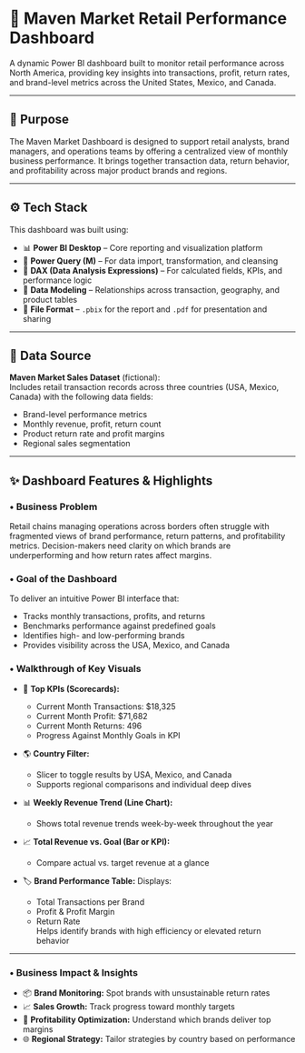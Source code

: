 # 🛒 Maven Market Retail Performance Dashboard

A dynamic Power BI dashboard built to monitor retail performance across North America, providing key insights into transactions, profit, return rates, and brand-level metrics across the United States, Mexico, and Canada.

---

## 🎯 Purpose

The Maven Market Dashboard is designed to support retail analysts, brand managers, and operations teams by offering a centralized view of monthly business performance. It brings together transaction data, return behavior, and profitability across major product brands and regions.

---

## ⚙️ Tech Stack

This dashboard was built using:

- 📊 **Power BI Desktop** – Core reporting and visualization platform  
- 📂 **Power Query (M)** – For data import, transformation, and cleansing  
- 🧠 **DAX (Data Analysis Expressions)** – For calculated fields, KPIs, and performance logic  
- 🧱 **Data Modeling** – Relationships across transaction, geography, and product tables  
- 📁 **File Format** – `.pbix` for the report and `.pdf` for presentation and sharing  

---

## 🔗 Data Source

**Maven Market Sales Dataset** (fictional):  
Includes retail transaction records across three countries (USA, Mexico, Canada) with the following data fields:

- Brand-level performance metrics  
- Monthly revenue, profit, return count  
- Product return rate and profit margins  
- Regional sales segmentation  

---

## ✨ Dashboard Features & Highlights

### • Business Problem

Retail chains managing operations across borders often struggle with fragmented views of brand performance, return patterns, and profitability metrics. Decision-makers need clarity on which brands are underperforming and how return rates affect margins.

### • Goal of the Dashboard

To deliver an intuitive Power BI interface that:
- Tracks monthly transactions, profits, and returns  
- Benchmarks performance against predefined goals  
- Identifies high- and low-performing brands  
- Provides visibility across the USA, Mexico, and Canada  

### • Walkthrough of Key Visuals

- 🔢 **Top KPIs (Scorecards):**
  - Current Month Transactions: $18,325  
  - Current Month Profit: $71,682  
  - Current Month Returns: 496  
  - Progress Against Monthly Goals in KPI  

- 🌎 **Country Filter:**
  - Slicer to toggle results by USA, Mexico, and Canada  
  - Supports regional comparisons and individual deep dives  

- 📊 **Weekly Revenue Trend (Line Chart):**
  - Shows total revenue trends week-by-week throughout the year

- 📈 **Total Revenue vs. Goal (Bar or KPI):**
  - Compare actual vs. target revenue at a glance

- 🏷 **Brand Performance Table:**
  Displays:
  - Total Transactions per Brand  
  - Profit & Profit Margin  
  - Return Rate  
  Helps identify brands with high efficiency or elevated return behavior  

---

### • Business Impact & Insights

- 📦 **Brand Monitoring:** Spot brands with unsustainable return rates  
- 📈 **Sales Growth:** Track progress toward monthly targets  
- 🧾 **Profitability Optimization:** Understand which brands deliver top margins  
- 🌐 **Regional Strategy:** Tailor strategies by country based on performance  



